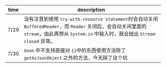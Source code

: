 | time   | description |
| :----: | ------------|
| 7/29   | 没有注意到使用 `try-with-resource statement`时会自动关闭 `BufferedReader`，而 `Reader` 关闭后，会自动关闭里面的 `stream`，由此再想从 `System.in` 中输入时，就会抛出 `Stream closed` 异常。
| 7/30   | `Gson` 中不支持直接对 `{}`中的东西使用方法除了 `getAsJsonObject` 之外的方法，今天踩了这个坑 |